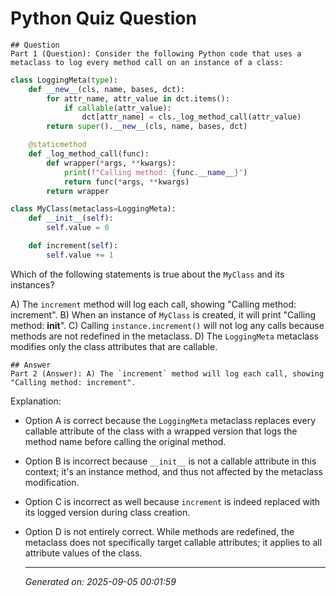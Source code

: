 # Python Quiz Question
    
    ## Question
    Part 1 (Question): Consider the following Python code that uses a metaclass to log every method call on an instance of a class:

```python
class LoggingMeta(type):
    def __new__(cls, name, bases, dct):
        for attr_name, attr_value in dct.items():
            if callable(attr_value):
                dct[attr_name] = cls._log_method_call(attr_value)
        return super().__new__(cls, name, bases, dct)

    @staticmethod
    def _log_method_call(func):
        def wrapper(*args, **kwargs):
            print(f"Calling method: {func.__name__}")
            return func(*args, **kwargs)
        return wrapper

class MyClass(metaclass=LoggingMeta):
    def __init__(self):
        self.value = 0

    def increment(self):
        self.value += 1
```

Which of the following statements is true about the `MyClass` and its instances?

A) The `increment` method will log each call, showing "Calling method: increment".
B) When an instance of `MyClass` is created, it will print "Calling method: __init__".
C) Calling `instance.increment()` will not log any calls because methods are not redefined in the metaclass.
D) The `LoggingMeta` metaclass modifies only the class attributes that are callable.
    
    ## Answer
    Part 2 (Answer): A) The `increment` method will log each call, showing "Calling method: increment".

Explanation:
- Option A is correct because the `LoggingMeta` metaclass replaces every callable attribute of the class with a wrapped version that logs the method name before calling the original method.
- Option B is incorrect because `__init__` is not a callable attribute in this context; it's an instance method, and thus not affected by the metaclass modification.
- Option C is incorrect as well because `increment` is indeed replaced with its logged version during class creation.
- Option D is not entirely correct. While methods are redefined, the metaclass does not specifically target callable attributes; it applies to all attribute values of the class.
    
    ---
    *Generated on: 2025-09-05 00:01:59*
    